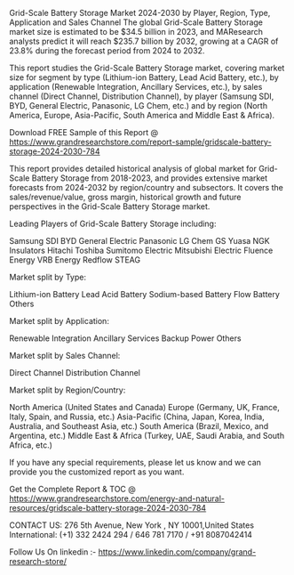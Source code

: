 Grid-Scale Battery Storage Market 2024-2030 by Player, Region, Type, Application and Sales Channel
The global Grid-Scale Battery Storage market size is estimated to be $34.5 billion in 2023, and MAResearch analysts predict it will reach $235.7 billion by 2032, growing at a CAGR of 23.8% during the forecast period from 2024 to 2032.

This report studies the Grid-Scale Battery Storage market, covering market size for segment by type (Lithium-ion Battery, Lead Acid Battery, etc.), by application (Renewable Integration, Ancillary Services, etc.), by sales channel (Direct Channel, Distribution Channel), by player (Samsung SDI, BYD, General Electric, Panasonic, LG Chem, etc.) and by region (North America, Europe, Asia-Pacific, South America and Middle East & Africa).

Download FREE Sample of this Report @ https://www.grandresearchstore.com/report-sample/gridscale-battery-storage-2024-2030-784

This report provides detailed historical analysis of global market for Grid-Scale Battery Storage from 2018-2023, and provides extensive market forecasts from 2024-2032 by region/country and subsectors. It covers the sales/revenue/value, gross margin, historical growth and future perspectives in the Grid-Scale Battery Storage market.

Leading Players of Grid-Scale Battery Storage including:

Samsung SDI
BYD
General Electric
Panasonic
LG Chem
GS Yuasa
NGK Insulators
Hitachi
Toshiba
Sumitomo Electric
Mitsubishi Electric
Fluence Energy
VRB Energy
Redflow
STEAG

Market split by Type:

Lithium-ion Battery
Lead Acid Battery
Sodium-based Battery
Flow Battery
Others

Market split by Application:

Renewable Integration
Ancillary Services
Backup Power
Others

Market split by Sales Channel:

Direct Channel
Distribution Channel

Market split by Region/Country:

North America (United States and Canada)
Europe (Germany, UK, France, Italy, Spain, and Russia, etc.)
Asia-Pacific (China, Japan, Korea, India, Australia, and Southeast Asia, etc.)
South America (Brazil, Mexico, and Argentina, etc.)
Middle East & Africa (Turkey, UAE, Saudi Arabia, and South Africa, etc.)

If you have any special requirements, please let us know and we can provide you the customized report as you want.

Get the Complete Report & TOC @ https://www.grandresearchstore.com/energy-and-natural-resources/gridscale-battery-storage-2024-2030-784

CONTACT US:
276 5th Avenue, New York , NY 10001,United States
International: (+1) 332 2424 294 / 646 781 7170 / +91 8087042414

Follow Us On linkedin :- https://www.linkedin.com/company/grand-research-store/
